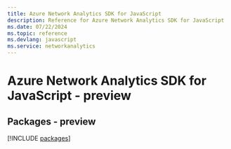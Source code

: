 ```yaml
---
title: Azure Network Analytics SDK for JavaScript
description: Reference for Azure Network Analytics SDK for JavaScript
ms.date: 07/22/2024
ms.topic: reference
ms.devlang: javascript
ms.service: networkanalytics
---
```

# Azure Network Analytics SDK for JavaScript - preview
## Packages - preview
[!INCLUDE [packages](network-analytics-index.md)]